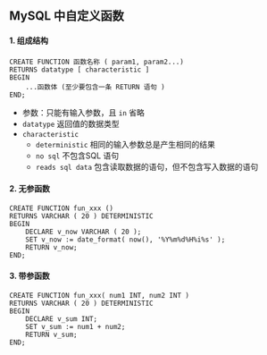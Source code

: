 ## MySQL 中自定义函数
#### 1. 组成结构
```
CREATE FUNCTION 函数名称 ( param1, param2...) 
RETURNS datatype [ characteristic ] 
BEGIN
	...函数体 (至少要包含一条 RETURN 语句 ) 
END;
```

* 参数：只能有输入参数，且 `in` 省略
* `datatype` 返回值的数据类型
* `characteristic`
  * `deterministic`  相同的输入参数总是产生相同的结果
  * `no sql`  不包含SQL 语句
  * `reads sql data`  包含读取数据的语句，但不包含写入数据的语句



#### 2. 无参函数
```
CREATE FUNCTION fun_xxx () 
RETURNS VARCHAR ( 20 ) DETERMINISTIC 
BEGIN
	DECLARE v_now VARCHAR ( 20 );
	SET v_now := date_format( now(), '%Y%m%d%H%i%s' );
	RETURN v_now;
END;
```

#### 3. 带参函数
```
CREATE FUNCTION fun_xxx( num1 INT, num2 INT ) 
RETURNS VARCHAR ( 20 ) DETERMINISTIC 
BEGIN
    DECLARE v_sum INT;
    SET v_sum := num1 + num2;
    RETURN v_sum;
END;
```
